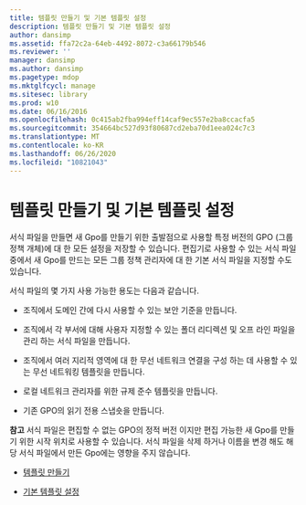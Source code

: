 ```yaml
---
title: 템플릿 만들기 및 기본 템플릿 설정
description: 템플릿 만들기 및 기본 템플릿 설정
author: dansimp
ms.assetid: ffa72c2a-64eb-4492-8072-c3a66179b546
ms.reviewer: ''
manager: dansimp
ms.author: dansimp
ms.pagetype: mdop
ms.mktglfcycl: manage
ms.sitesec: library
ms.prod: w10
ms.date: 06/16/2016
ms.openlocfilehash: 0c415ab2fba994eff14caf9ec557e2ba8ccacfa5
ms.sourcegitcommit: 354664bc527d93f80687cd2eba70d1eea024c7c3
ms.translationtype: MT
ms.contentlocale: ko-KR
ms.lasthandoff: 06/26/2020
ms.locfileid: "10821043"
---
```

# 템플릿 만들기 및 기본 템플릿 설정


서식 파일을 만들면 새 Gpo를 만들기 위한 출발점으로 사용할 특정 버전의 GPO (그룹 정책 개체)에 대 한 모든 설정을 저장할 수 있습니다. 편집기로 사용할 수 있는 서식 파일 중에서 새 Gpo를 만드는 모든 그룹 정책 관리자에 대 한 기본 서식 파일을 지정할 수도 있습니다.

서식 파일의 몇 가지 사용 가능한 용도는 다음과 같습니다.

-   조직에서 도메인 간에 다시 사용할 수 있는 보안 기준을 만듭니다.

-   조직에서 각 부서에 대해 사용자 지정할 수 있는 폴더 리디렉션 및 오프 라인 파일을 관리 하는 서식 파일을 만듭니다.

-   조직에서 여러 지리적 영역에 대 한 무선 네트워크 연결을 구성 하는 데 사용할 수 있는 무선 네트워킹 템플릿을 만듭니다.

-   로컬 네트워크 관리자를 위한 규제 준수 템플릿을 만듭니다.

-   기존 GPO의 읽기 전용 스냅숏을 만듭니다.

**참고**  서식 파일은 편집할 수 없는 GPO의 정적 버전 이지만 편집 가능한 새 Gpo를 만들기 위한 시작 위치로 사용할 수 있습니다. 서식 파일을 삭제 하거나 이름을 변경 해도 해당 서식 파일에서 만든 Gpo에는 영향을 주지 않습니다.

 

-   [템플릿 만들기](create-a-template-agpm40.md)

-   [기본 템플릿 설정](set-a-default-template-agpm40.md)

 

 





